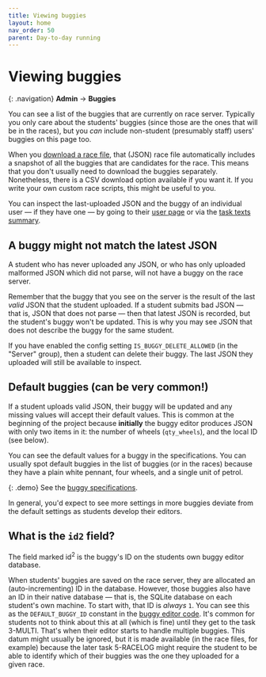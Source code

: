 ```yaml
---
title: Viewing buggies
layout: home
nav_order: 50
parent: Day-to-day running
---
```


# Viewing buggies

{: .navigation}
**Admin** → **Buggies**

You can see a list of the buggies that are currently on race server. Typically
you only care about the students' buggies (since those are the ones that
will be in the races), but you _can_ include non-student (presumably staff)
users' buggies on this page too.

When you [download a race file](../races/downloading), that (JSON) race file
automatically includes a snapshot of all the buggies that are candidates for
the race. This means that you don't usually need to download the buggies
separately. Nonetheless, there is a CSV download option available if you want
it. If you write your own custom race scripts, this might be useful to you.

You can inspect the last-uploaded JSON and the buggy of an individual user —
if they have one — by going to their [user page](../running/user-management)
or via the [task texts summary](../teaching/progress).

## A buggy might not match the latest JSON

A student who has never uploaded any JSON, or who has only uploaded malformed
JSON which did not parse, will not have a buggy on the race server.

Remember that the buggy that you see on the server is the result of the last
_valid_ JSON that the student uploaded. If a student submits bad JSON — that is,
JSON that does not parse — then that latest JSON is recorded, but the student's
buggy won't be updated. This is why you may see JSON that does not describe
the buggy for the same student.

If you have enabled the config setting `IS_BUGGY_DELETE_ALLOWED` (in the
"Server" group), then a student can delete their buggy. The last JSON they
uploaded will still be available to inspect.

## Default buggies (can be very common!)

If a student uploads valid JSON, their buggy will be updated and any missing
values will accept their default values. This is common at the beginning of
the project because **initially** the buggy editor produces JSON with only two
items in it: the number of wheels (`qty_wheels`), and the local ID (see below).

You can see the default values for a buggy in the specifications. You can
usually spot default buggies in the list of buggies (or in the races) because
they have a plain white pennant, four wheels, and a single unit of petrol.

{: .demo}
See the [buggy specifications]({{site.content.demo_url}}/specs/).

In general, you'd expect to see more settings in more buggies deviate from the
default settings as students develop their editors.


## What is the `id2` field?

The field marked id<sup>2</sup> is the buggy's ID on the students own buggy
editor database.

When students' buggies are saved on the race server, they are allocated an
(auto-incrementing) ID in the database. However, those buggies also have an ID
in their native database — that is, the SQLite database on each student's own
machine. To start with, that ID is _always_ `1`. You can see this as the
`DEFAULT_BUGGY_ID` constant in the [buggy editor
code](https://github.com/buggyrace/buggy-race-editor/blob/main/app.py). It's
common for students not to think about this at all (which is fine) until they
get to the task 3-MULTI. That's when their editor starts to handle multiple
buggies. This datum might usually be ignored, but it is made available (in the
race files, for example) because the later task 5-RACELOG might require the
student to be able to identify which of their buggies was the one they uploaded
for a given race.
